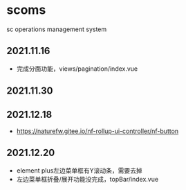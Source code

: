 # scoms
sc operations management system

## 2021.11.16
+ 完成分面功能，views/pagination/index.vue

## 2021.11.30

## 2021.12.18
+ https://naturefw.gitee.io/nf-rollup-ui-controller/nf-button

## 2021.12.20
+ element plus左边菜单框有Y滚动条，需要去掉
+ 左边菜单框折叠/展开功能没完成，topBar/index.vue